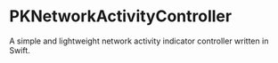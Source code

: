 PKNetworkActivityController
===========================

A simple and lightweight network activity indicator controller written in Swift.
